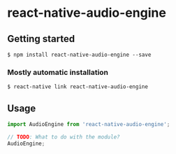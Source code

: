 # react-native-audio-engine

## Getting started

`$ npm install react-native-audio-engine --save`

### Mostly automatic installation

`$ react-native link react-native-audio-engine`

## Usage
```javascript
import AudioEngine from 'react-native-audio-engine';

// TODO: What to do with the module?
AudioEngine;
```
